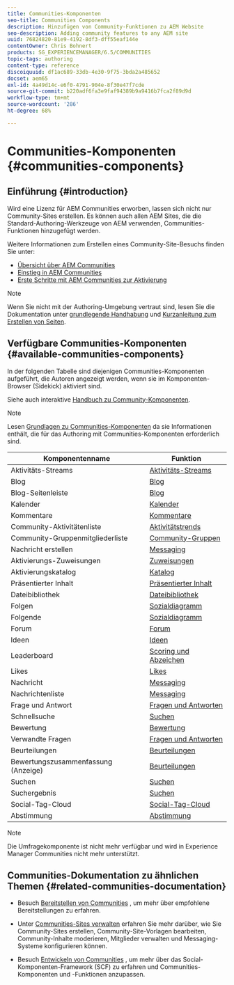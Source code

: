 ```yaml
---
title: Communities-Komponenten
seo-title: Communities Components
description: Hinzufügen von Community-Funktionen zu AEM Website
seo-description: Adding community features to any AEM site
uuid: 76824820-81e9-4192-8df3-dff55eaf144e
contentOwner: Chris Bohnert
products: SG_EXPERIENCEMANAGER/6.5/COMMUNITIES
topic-tags: authoring
content-type: reference
discoiquuid: df1ac689-33db-4e30-9f75-3bda2a485652
docset: aem65
exl-id: 4a49d14c-e6f0-4791-904e-8f30e47f7cde
source-git-commit: b220adf6fa3e9faf94389b9a9416b7fca2f89d9d
workflow-type: tm+mt
source-wordcount: '286'
ht-degree: 68%

---
```


# Communities-Komponenten {#communities-components}

## Einführung    {#introduction}

Wird eine Lizenz für AEM Communities erworben, lassen sich nicht nur Community-Sites erstellen. Es können auch allen AEM Sites, die die Standard-Authoring-Werkzeuge von AEM verwenden, Communities-Funktionen hinzugefügt werden.

Weitere Informationen zum Erstellen eines Community-Site-Besuchs finden Sie unter:

* [Übersicht über AEM Communities](/help/communities/overview.md)
* [Einstieg in AEM Communities](/help/communities/getting-started.md)
* [Erste Schritte mit AEM Communities zur Aktivierung](/help/communities/getting-started-enablement.md)

>[!NOTE]
>
>Wenn Sie nicht mit der Authoring-Umgebung vertraut sind, lesen Sie die Dokumentation unter [grundlegende Handhabung](/help/sites-authoring/basic-handling.md) und [Kurzanleitung zum Erstellen von Seiten](/help/sites-authoring/qg-page-authoring.md).

## Verfügbare Communities-Komponenten {#available-communities-components}

In der folgenden Tabelle sind diejenigen Communities-Komponenten aufgeführt, die Autoren angezeigt werden, wenn sie im Komponenten-Browser (Sidekick) aktiviert sind.

Siehe auch interaktive [Handbuch zu Community-Komponenten](/help/communities/components-guide.md).

>[!NOTE]
>
>Lesen [Grundlagen zu Communities-Komponenten](/help/communities/basics.md) da sie Informationen enthält, die für das Authoring mit Communities-Komponenten erforderlich sind.

| **Komponentenname** | **Funktion** |
|---|---|
| Aktivitäts-Streams | [Aktivitäts-Streams](/help/communities/activities.md) |
| Blog | [Blog](/help/communities/blog-feature.md) |
| Blog-Seitenleiste | [Blog](/help/communities/blog-feature.md) |
| Kalender | [Kalender](/help/communities/calendar.md) |
| Kommentare | [Kommentare](/help/communities/comments.md) |
| Community-Aktivitätenliste | [Aktivitätstrends](/help/communities/trends.md) |
| Community-Gruppenmitgliederliste | [Community-Gruppen](/help/communities/creating-groups.md) |
| Nachricht erstellen | [Messaging](/help/communities/configure-messaging.md) |
| Aktivierungs-Zuweisungen | [Zuweisungen](/help/communities/assignments.md) |
| Aktivierungskatalog | [Katalog](/help/communities/catalog.md) |
| Präsentierter Inhalt | [Präsentierter Inhalt](/help/communities/featured.md) |
| Dateibibliothek | [Dateibibliothek](/help/communities/file-library.md) |
| Folgen | [Sozialdiagramm](/help/communities/socialgraph.md) |
| Folgende | [Sozialdiagramm](/help/communities/socialgraph.md) |
| Forum | [Forum](/help/communities/forum.md) |
| Ideen | [Ideen](/help/communities/ideation-feature.md) |
| Leaderboard | [Scoring und Abzeichen](/help/communities/enabling-leaderboard.md) |
| Likes | [Likes](/help/communities/liking.md) |
| Nachricht | [Messaging](/help/communities/configure-messaging.md) |
| Nachrichtenliste | [Messaging](/help/communities/configure-messaging.md) |
| Frage und Antwort | [Fragen und Antworten](/help/communities/working-with-qna.md) |
| Schnellsuche | [Suchen](/help/communities/search.md) |
| Bewertung | [Bewertung](/help/communities/rating.md) |
| Verwandte Fragen | [Fragen und Antworten](/help/communities/working-with-qna.md) |
| Beurteilungen | [Beurteilungen](/help/communities/reviews.md) |
| Bewertungszusammenfassung (Anzeige) | [Beurteilungen](/help/communities/reviews.md) |
| Suchen | [Suchen](/help/communities/search.md) |
| Suchergebnis | [Suchen](/help/communities/search.md) |
| Social-Tag-Cloud | [Social-Tag-Cloud](/help/communities/tagcloud.md) |
| Abstimmung | [Abstimmung](/help/communities/voting.md) |

>[!NOTE]
>
>Die Umfragekomponente ist nicht mehr verfügbar und wird in Experience Manager Communities nicht mehr unterstützt.

## Communities-Dokumentation zu ähnlichen Themen {#related-communities-documentation}

* Besuch [Bereitstellen von Communities](/help/communities/deploy-communities.md) , um mehr über empfohlene Bereitstellungen zu erfahren.

* Unter [Communities-Sites verwalten](/help/communities/administer-landing.md) erfahren Sie mehr darüber, wie Sie Community-Sites erstellen, Community-Site-Vorlagen bearbeiten, Community-Inhalte moderieren, Mitglieder verwalten und Messaging-Systeme konfigurieren können.

* Besuch [Entwickeln von Communities](/help/communities/communities.md) , um mehr über das Social-Komponenten-Framework (SCF) zu erfahren und Communities-Komponenten und -Funktionen anzupassen.
